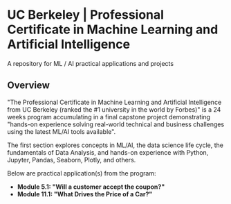# UC Berkeley | Professional Certificate in Machine Learning and Artificial Intelligence
A repository for ML / AI practical applications and projects


## Overview
"The Professional Certificate in Machine Learning and Artificial Intelligence from UC Berkeley (ranked the #1 university in the world by Forbes)" is a 24 weeks program accumulating in a final capstone project demonstrating "hands-on experience solving real-world technical and business challenges using the latest ML/AI tools available". 


The first section explores concepts in ML/AI, the data science life cycle, the fundamentals of Data Analysis, and hands-on experience with Python, Jupyter, Pandas, Seaborn, Plotly, and others.

Below are practical application(s) from the program:
- **Module 5.1: "Will a customer accept the coupon?"** 
- **Module 11.1: "What Drives the Price of a Car?"** 

